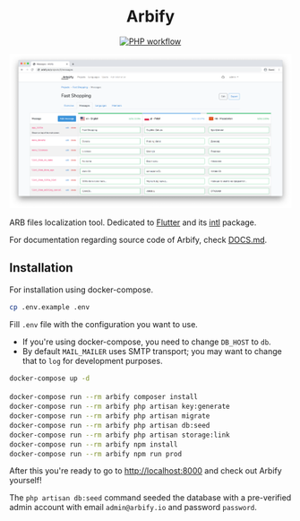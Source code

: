<div align="center">
<h1>Arbify</h1>
    
[![PHP workflow][php-workflow-badge]][php-workflow]
</div>

![Screenshot](resources/images/screenshot.png)

ARB files localization tool. Dedicated to [Flutter](https://flutter.dev) and its [intl](https://pub.dev/packages/intl) package.

For documentation regarding source code of Arbify, check [DOCS.md](DOCS.md).

## Installation

For installation using docker-compose.

```bash
cp .env.example .env
```

Fill `.env` file with the configuration you want to use.

- If you're using docker-compose, you need to change `DB_HOST` to `db`.
- By default `MAIL_MAILER` uses SMTP transport; you may want to change that to `log` for development purposes.

```bash
docker-compose up -d

docker-compose run --rm arbify composer install
docker-compose run --rm arbify php artisan key:generate
docker-compose run --rm arbify php artisan migrate
docker-compose run --rm arbify php artisan db:seed
docker-compose run --rm arbify php artisan storage:link
docker-compose run --rm arbify npm install
docker-compose run --rm arbify npm run prod
```

After this you're ready to go to [http://localhost:8000](http://localhost:8000) and check out Arbify yourself! 

The `php artisan db:seed` command seeded the database with a pre-verified admin account with email `admin@arbify.io` and password `password`.

[php-workflow]: https://github.com/Arbify/Arbify/actions?query=workflow%3APHP
[php-workflow-badge]: https://github.com/Arbify/Arbify/workflows/PHP/badge.svg
